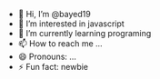- 👋 Hi, I’m @bayed19
- 👀 I’m interested in javascript
- 🌱 I’m currently learning programing
- 📫 How to reach me ...
- 😄 Pronouns: ...
- ⚡ Fun fact: newbie

<!---
bayed19/bayed19 is a ✨ special ✨ repository because its `README.md` (this file) appears on your GitHub profile.
You can click the Preview link to take a look at your changes.
--->
